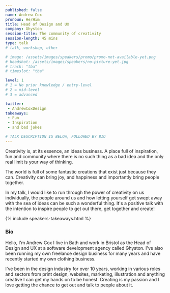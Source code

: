 ```yaml
---
published: false
name: Andrew Cox
pronoun: He/Him
title: Head of Design and UX
company: Ghyston
session-title: The community of creativity
session-length: 45 mins
type: talk
# talk, workshop, other

# image: /assets/images/speakers/promo/promo-not-available-yet.png
# headshot: /assets/images/speakers/no-picture-yet.jpg
# track: "tba"
# timeslot: "tba"

level: 1
# 1 = No prior knowledge / entry-level
# 2 = mid-level
# 3 = advanced

twitter:
 - AndrewCoxDesign
takeaways:
 - Fun
 - Inspiration 
 - and bad jokes

# TALK DESCRIPTION IS BELOW, FOLLOWED BY BIO
---
```

Creativity is, at its essence, an ideas business. A place full of inspiration, fun and community where there is no such thing as a bad idea and the only real limit is your way of thinking. 

The world is full of some fantastic creations that exist just because they can. Creativity can bring joy, and happiness and importantly bring people together. 

In my talk, I would like to run through the power of creativity on us individually, the people around us and how letting yourself get swept away with the sea of ideas can be such a wonderful thing. It's a positive talk with the intention to inspire people to get out there, get together and create!

{% include speakers-takeaways.html %}

<h3>Bio</h3>

Hello, I'm Andrew Cox I live in Bath and work in Bristol as the Head of Design and UX at a software development agency called Ghyston. I've also been running my own freelance design business for many years and have recently started my own clothing business. 

I've been in the design industry for over 10 years, working in various roles and sectors from print design, websites, marketing, illustration and anything creative I can get my hands on to be honest. Creating is my passion and I love getting the chance to get out and talk to people about it. 
